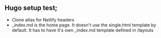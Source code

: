 ## Hugo setup test;
* Clone atlas for Netlify headers
* _index.md is the home page. It doesn't use the single.html template by default. It has to have it's own _index.md template defined in /layouts
